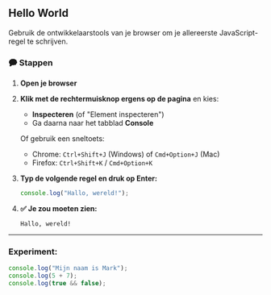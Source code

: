## Hello World

Gebruik de ontwikkelaarstools van je browser om je allereerste JavaScript-regel te schrijven.

### 🗭️ Stappen

1. **Open je browser** 

2. **Klik met de rechtermuisknop ergens op de pagina** en kies:

   * **Inspecteren** (of "Element inspecteren")
   * Ga daarna naar het tabblad **Console**

   Of gebruik een sneltoets:

   * Chrome: `Ctrl+Shift+J` (Windows) of `Cmd+Option+J` (Mac)
   * Firefox: `Ctrl+Shift+K` / `Cmd+Option+K`

3. **Typ de volgende regel en druk op Enter:**

   ```js
   console.log("Hallo, wereld!");
   ```

4. **✅ Je zou moeten zien:**

   ```
   Hallo, wereld!
   ```

---


### Experiment:

```js
console.log("Mijn naam is Mark");
console.log(5 + 7);
console.log(true && false);
```
